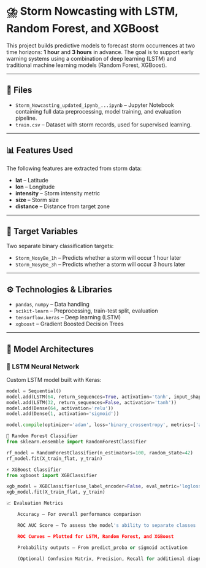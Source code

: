 # ⛈️ Storm Nowcasting with LSTM, Random Forest, and XGBoost

This project builds predictive models to forecast storm occurrences at two time horizons: **1 hour** and **3 hours** in advance. The goal is to support early warning systems using a combination of deep learning (LSTM) and traditional machine learning models (Random Forest, XGBoost).

---

## 📁 Files

- `Storm_Nowcasting_updated_ipynb_...ipynb` – Jupyter Notebook containing full data preprocessing, model training, and evaluation pipeline.
- `train.csv` – Dataset with storm records, used for supervised learning.

---

## 📊 Features Used

The following features are extracted from storm data:

- **lat** – Latitude  
- **lon** – Longitude  
- **intensity** – Storm intensity metric  
- **size** – Storm size  
- **distance** – Distance from target zone  

---

## 🧪 Target Variables

Two separate binary classification targets:

- `Storm_NosyBe_1h` – Predicts whether a storm will occur 1 hour later  
- `Storm_NosyBe_3h` – Predicts whether a storm will occur 3 hours later  

---

## ⚙️ Technologies & Libraries

- `pandas`, `numpy` – Data handling  
- `scikit-learn` – Preprocessing, train-test split, evaluation  
- `tensorflow.keras` – Deep learning (LSTM)  
- `xgboost` – Gradient Boosted Decision Trees  

---

## 🧠 Model Architectures

### 🧬 LSTM Neural Network

Custom LSTM model built with Keras:

```python
model = Sequential()
model.add(LSTM(64, return_sequences=True, activation='tanh', input_shape=input_shape))
model.add(LSTM(32, return_sequences=False, activation='tanh'))
model.add(Dense(64, activation='relu'))
model.add(Dense(1, activation='sigmoid'))

model.compile(optimizer='adam', loss='binary_crossentropy', metrics=['accuracy'])

🌲 Random Forest Classifier
from sklearn.ensemble import RandomForestClassifier

rf_model = RandomForestClassifier(n_estimators=100, random_state=42)
rf_model.fit(X_train_flat, y_train)

⚡ XGBoost Classifier
from xgboost import XGBClassifier

xgb_model = XGBClassifier(use_label_encoder=False, eval_metric='logloss')
xgb_model.fit(X_train_flat, y_train)

📈 Evaluation Metrics

    Accuracy – For overall performance comparison

    ROC AUC Score – To assess the model's ability to separate classes

    ROC Curves – Plotted for LSTM, Random Forest, and XGBoost

    Probability outputs – From predict_proba or sigmoid activation

    (Optional) Confusion Matrix, Precision, Recall for additional diagnostics
